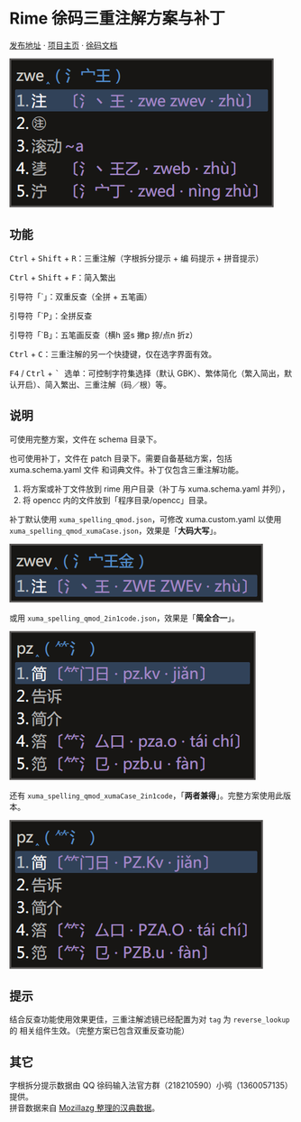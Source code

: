 # Rime 徐码三重注解方案与补丁

[发布地址](https://github.com/Ace-Who/rime-xuma-spelling) ·
[项目主页](https://ace-who.github.io/rime-xuma-spelling/) ·
[徐码文档](https://www.xumax.top)

![效果图](demo.png)

## 功能

<kbd>Ctrl</kbd> + <kbd>Shift</kbd> + <kbd>R</kbd>：三重注解（字根拆分提示 + 编
码提示 + 拼音提示）

<kbd>Ctrl</kbd> + <kbd>Shift</kbd> + <kbd>F</kbd>：简入繁出

引导符「\`」：双重反查（全拼 + 五笔画）

引导符「\`P」：全拼反查

引导符「\`B」：五笔画反查（横h 竖s 撇p 捺/点n 折z）

<kbd>Ctrl</kbd> + <kbd>C</kbd>：三重注解的另一个快捷键，仅在选字界面有效。

<kbd>F4</kbd> / <kbd>Ctrl</kbd> + <kbd>\` </kbd> 选单：可控制字符集选择（默认
GBK）、繁体简化（繁入简出，默认开启）、简入繁出、三重注解（码／根）等。

## 说明

可使用完整方案，文件在 schema 目录下。

也可使用补丁，文件在 patch 目录下。需要自备基础方案，包括 xuma.schema.yaml 文件
和词典文件。补丁仅包含三重注解功能。

1. 将方案或补丁文件放到 rime 用户目录（补丁与 xuma.schema.yaml 并列），
2. 将 opencc 内的文件放到「程序目录/opencc」目录。

补丁默认使用 `xuma_spelling_qmod.json`，可修改 xuma.custom.yaml 以使用
`xuma_spelling_qmod_xumaCase.json`，效果是「**大码大写**」。

![大码大写版本效果图](demo_xumaCase.png)

或用 `xuma_spelling_qmod_2in1code.json`，效果是「**简全合一**」。

![简全合一版本效果图](demo_2in1code.png)

还有 `xuma_spelling_qmod_xumaCase_2in1code`，「**两者兼得**」。完整方案使用此版
本。

![大码大写简全合一版本效果图](demo_xumaCase_2in1code.png)

## 提示

结合反查功能使用效果更佳，三重注解滤镜已经配置为对 `tag` 为 `reverse_lookup` 的
相关组件生效。（完整方案已包含双重反查功能）

## 其它

字根拆分提示数据由 QQ 徐码输入法官方群（218210590）小鸮（1360057135）提供。  
拼音数据来自 [Mozillazg 整理的汉典数据](https://github.com/mozillazg/pinyin-data)。
